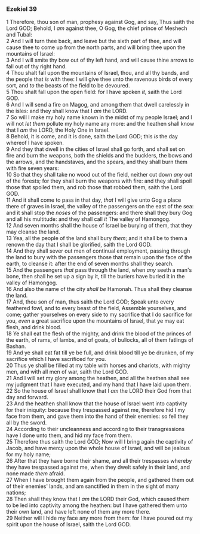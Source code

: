 ### Ezekiel 39

1 Therefore, thou son of man, prophesy against Gog, and say, Thus saith the Lord GOD; Behold, I *am* against thee, O Gog, the chief prince of Meshech and Tubal:  
2 And I will turn thee back, and leave but the sixth part of thee, and will cause thee to come up from the north parts, and will bring thee upon the mountains of Israel:  
3 And I will smite thy bow out of thy left hand, and will cause thine arrows to fall out of thy right hand.  
4 Thou shalt fall upon the mountains of Israel, thou, and all thy bands, and the people that *is* with thee: I will give thee unto the ravenous birds of every sort, and *to* the beasts of the field to be devoured.  
5 Thou shalt fall upon the open field: for I have spoken *it*, saith the Lord GOD.  
6 And I will send a fire on Magog, and among them that dwell carelessly in the isles: and they shall know that I *am* the LORD.  
7 So will I make my holy name known in the midst of my people Israel; and I will not *let them* pollute my holy name any more: and the heathen shall know that I *am* the LORD, the Holy One in Israel.  
8 Behold, it is come, and it is done, saith the Lord GOD; this *is* the day whereof I have spoken.  
9 And they that dwell in the cities of Israel shall go forth, and shall set on fire and burn the weapons, both the shields and the bucklers, the bows and the arrows, and the handstaves, and the spears, and they shall burn them with fire seven years:  
10 So that they shall take no wood out of the field, neither cut down *any* out of the forests; for they shall burn the weapons with fire: and they shall spoil those that spoiled them, and rob those that robbed them, saith the Lord GOD.  
11 And it shall come to pass in that day, *that* I will give unto Gog a place there of graves in Israel, the valley of the passengers on the east of the sea: and it shall stop the *noses* of the passengers: and there shall they bury Gog and all his multitude: and they shall call *it* The valley of Hamongog.  
12 And seven months shall the house of Israel be burying of them, that they may cleanse the land.  
13 Yea, all the people of the land shall bury *them*; and it shall be to them a renown the day that I shall be glorified, saith the Lord GOD.  
14 And they shall sever out men of continual employment, passing through the land to bury with the passengers those that remain upon the face of the earth, to cleanse it: after the end of seven months shall they search.  
15 And the passengers *that* pass through the land, when *any* seeth a man's bone, then shall he set up a sign by it, till the buriers have buried it in the valley of Hamongog.  
16 And also the name of the city *shall be* Hamonah. Thus shall they cleanse the land.  
17 And, thou son of man, thus saith the Lord GOD; Speak unto every feathered fowl, and to every beast of the field, Assemble yourselves, and come; gather yourselves on every side to my sacrifice that I do sacrifice for you, *even* a great sacrifice upon the mountains of Israel, that ye may eat flesh, and drink blood.  
18 Ye shall eat the flesh of the mighty, and drink the blood of the princes of the earth, of rams, of lambs, and of goats, of bullocks, all of them fatlings of Bashan.  
19 And ye shall eat fat till ye be full, and drink blood till ye be drunken, of my sacrifice which I have sacrificed for you.  
20 Thus ye shall be filled at my table with horses and chariots, with mighty men, and with all men of war, saith the Lord GOD.  
21 And I will set my glory among the heathen, and all the heathen shall see my judgment that I have executed, and my hand that I have laid upon them.  
22 So the house of Israel shall know that I *am* the LORD their God from that day and forward.  
23 And the heathen shall know that the house of Israel went into captivity for their iniquity: because they trespassed against me, therefore hid I my face from them, and gave them into the hand of their enemies: so fell they all by the sword.  
24 According to their uncleanness and according to their transgressions have I done unto them, and hid my face from them.  
25 Therefore thus saith the Lord GOD; Now will I bring again the captivity of Jacob, and have mercy upon the whole house of Israel, and will be jealous for my holy name;  
26 After that they have borne their shame, and all their trespasses whereby they have trespassed against me, when they dwelt safely in their land, and none made *them* afraid.  
27 When I have brought them again from the people, and gathered them out of their enemies' lands, and am sanctified in them in the sight of many nations;  
28 Then shall they know that I *am* the LORD their God, which caused them to be led into captivity among the heathen: but I have gathered them unto their own land, and have left none of them any more there.  
29 Neither will I hide my face any more from them: for I have poured out my spirit upon the house of Israel, saith the Lord GOD.  
